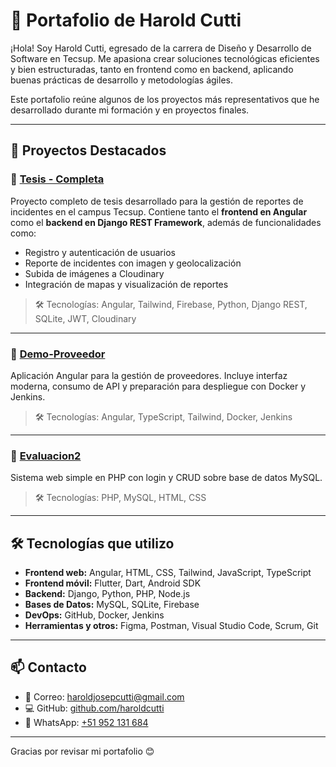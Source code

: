 # 💼 Portafolio de Harold Cutti

¡Hola! Soy Harold Cutti, egresado de la carrera de Diseño y Desarrollo de Software en Tecsup. Me apasiona crear soluciones tecnológicas eficientes y bien estructuradas, tanto en frontend como en backend, aplicando buenas prácticas de desarrollo y metodologías ágiles.

Este portafolio reúne algunos de los proyectos más representativos que he desarrollado durante mi formación y en proyectos finales.

---

## 🚀 Proyectos Destacados

### 📲 [Tesis - Completa](https://github.com/haroldcutti/Tesis---completa)
Proyecto completo de tesis desarrollado para la gestión de reportes de incidentes en el campus Tecsup. Contiene tanto el **frontend en Angular** como el **backend en Django REST Framework**, además de funcionalidades como:
- Registro y autenticación de usuarios
- Reporte de incidentes con imagen y geolocalización
- Subida de imágenes a Cloudinary
- Integración de mapas y visualización de reportes

> 🛠 Tecnologías: Angular, Tailwind, Firebase, Python, Django REST, SQLite, JWT, Cloudinary

---

### 🌿 [Demo-Proveedor](https://github.com/haroldcutti/Demo-Proveedor)
Aplicación Angular para la gestión de proveedores. Incluye interfaz moderna, consumo de API y preparación para despliegue con Docker y Jenkins.

> 🛠 Tecnologías: Angular, TypeScript, Tailwind, Docker, Jenkins

---

### 🧪 [Evaluacion2](https://github.com/haroldcutti/Evaluacion2)
Sistema web simple en PHP con login y CRUD sobre base de datos MySQL.

> 🛠 Tecnologías: PHP, MySQL, HTML, CSS

---

## 🛠️ Tecnologías que utilizo

- **Frontend web:** Angular, HTML, CSS, Tailwind, JavaScript, TypeScript
- **Frontend móvil:** Flutter, Dart, Android SDK
- **Backend:** Django, Python, PHP, Node.js
- **Bases de Datos:** MySQL, SQLite, Firebase
- **DevOps:** GitHub, Docker, Jenkins
- **Herramientas y otros:** Figma, Postman, Visual Studio Code, Scrum, Git

---

## 📫 Contacto

- 📧 Correo: haroldjosepcutti@gmail.com
- 💻 GitHub: [github.com/haroldcutti](https://github.com/haroldcutti)
- 📱 WhatsApp: [+51 952 131 684](https://wa.me/51952131684)  

---

Gracias por revisar mi portafolio 😊
